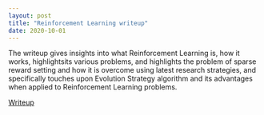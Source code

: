 ```yaml
---
layout: post
title: "Reinforcement Learning writeup"
date: 2020-10-01
---
```


The writeup gives insights into what Reinforcement Learning is, how it works, highlightsits various problems,
and highlights the problem of sparse reward setting and how it is overcome using latest research
strategies, and specifically touches upon Evolution Strategy algorithm and its advantages when applied to
Reinforcement Learning problems. 

<a href="/Algorithms for Reinforcement Learning problems.pdf">Writeup</a>

